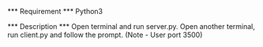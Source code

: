 *** Requirement ***
Python3

*** Description ***
Open terminal and run server.py.
Open another terminal, run client.py and follow the prompt. (Note - User port 3500)
